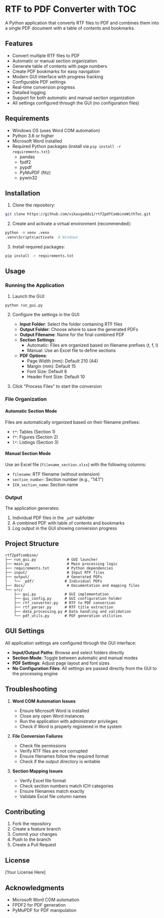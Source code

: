 # RTF to PDF Converter with TOC

A Python application that converts RTF files to PDF and combines them into a single PDF document with a table of contents and bookmarks.

## Features

- Convert multiple RTF files to PDF
- Automatic or manual section organization
- Generate table of contents with page numbers
- Create PDF bookmarks for easy navigation
- Modern GUI interface with progress tracking
- Configurable PDF settings
- Real-time conversion progress
- Detailed logging
- Support for both automatic and manual section organization
- All settings configured through the GUI (no configuration files)

## Requirements

- Windows OS (uses Word COM automation)
- Python 3.6 or higher
- Microsoft Word installed
- Required Python packages (install via `pip install -r requirements.txt`):
  - pandas
  - fpdf2
  - pypdf
  - PyMuPDF (fitz)
  - pywin32

## Installation

1. Clone the repository:
```bash
git clone https://github.com/vikasgaddu1/rtf2pdfCombineWithToc.git
```

2. Create and activate a virtual environment (recommended):
```bash
python -m venv .venv
.venv\Scripts\activate  # Windows
```

3. Install required packages:
```bash
pip install -r requirements.txt
```

## Usage

### Running the Application

1. Launch the GUI:
```bash
python run_gui.py
```

2. Configure the settings in the GUI:
   - **Input Folder**: Select the folder containing RTF files
   - **Output Folder**: Choose where to save the generated PDFs
   - **Output Filename**: Name for the final combined PDF
   - **Section Settings**:
     - Automatic: Files are organized based on filename prefixes (t, f, l)
     - Manual: Use an Excel file to define sections
   - **PDF Options**:
     - Page Width (mm): Default 210 (A4)
     - Margin (mm): Default 15
     - Font Size: Default 8
     - Header Font Size: Default 10

3. Click "Process Files" to start the conversion

### File Organization

#### Automatic Section Mode
Files are automatically organized based on their filename prefixes:
- `t*`: Tables (Section 1)
- `f*`: Figures (Section 2)
- `l*`: Listings (Section 3)

#### Manual Section Mode
Use an Excel file (`filename_section.xlsx`) with the following columns:
- `filename`: RTF filename (without extension)
- `section_number`: Section number (e.g., "14.1")
- `ICH_section_name`: Section name

### Output

The application generates:
1. Individual PDF files in the `_pdf` subfolder
2. A combined PDF with table of contents and bookmarks
3. Log output in the GUI showing conversion progress

## Project Structure

```
rtf2pdfcombine/
├── run_gui.py              # GUI launcher
├── main.py                 # Main processing logic
├── requirements.txt        # Python dependencies
├── input/                  # Input RTF files
├── output/                 # Generated PDFs
│   └── _pdf/              # Individual PDFs
├── docs/                   # Documentation and mapping files
└── src/
    ├── gui.py             # GUI implementation
    ├── gui_config.py      # GUI configuration holder
    ├── rtf_converter.py   # RTF to PDF conversion
    ├── rtf_parser.py      # RTF title extraction
    ├── data_processing.py # Data handling and validation
    └── pdf_utils.py       # PDF generation utilities
```

## GUI Settings

All application settings are configured through the GUI interface:

- **Input/Output Paths**: Browse and select folders directly
- **Section Mode**: Toggle between automatic and manual modes
- **PDF Settings**: Adjust page layout and font sizes
- **No Configuration Files**: All settings are passed directly from the GUI to the processing engine

## Troubleshooting

1. **Word COM Automation Issues**
   - Ensure Microsoft Word is installed
   - Close any open Word instances
   - Run the application with administrator privileges
   - Check if Word is properly registered in the system

2. **File Conversion Failures**
   - Check file permissions
   - Verify RTF files are not corrupted
   - Ensure filenames follow the required format
   - Check if the output directory is writable

3. **Section Mapping Issues**
   - Verify Excel file format
   - Check section numbers match ICH categories
   - Ensure filenames match exactly
   - Validate Excel file column names

## Contributing

1. Fork the repository
2. Create a feature branch
3. Commit your changes
4. Push to the branch
5. Create a Pull Request

## License

[Your License Here]

## Acknowledgments

- Microsoft Word COM automation
- FPDF2 for PDF generation
- PyMuPDF for PDF manipulation
